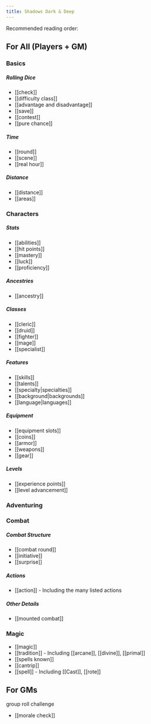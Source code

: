 ```yaml
---
title: Shadows Dark & Deep
---
```


Recommended reading order:

## For All (Players + GM)
### Basics
##### Rolling Dice
* [[check]]
* [[difficulty class]]
* [[advantage and disadvantage]]
* [[save]]
* [[contest]]
* [[pure chance]]
##### Time
* [[round]]
* [[scene]]
* [[real hour]]
##### Distance
* [[distance]]
* [[areas]]

### Characters
##### Stats
* [[abilities]]
* [[hit points]]
* [[mastery]]
* [[luck]]
* [[proficiency]]
##### Ancestries
* [[ancestry]]
##### Classes
* [[cleric]]
* [[druid]]
* [[fighter]]
* [[mage]]
* [[specialist]]
##### Features
* [[skills]]
* [[talents]]
* [[specialty|specialties]]
* [[background|backgrounds]]
* [[language|languages]]
##### Equipment
* [[equipment slots]]
* [[coins]]
* [[armor]]
* [[weapons]]
* [[gear]]
##### Levels
* [[experience points]]
* [[level advancement]]

### Adventuring


### Combat

##### Combat Structure
* [[combat round]]
* [[initiative]]
* [[surprise]]
##### Actions
* [[action]] - Including the many listed actions
##### Other Details
* [[mounted combat]]

### Magic

* [[magic]]
* [[tradition]] - Including [[arcane]], [[divine]], [[primal]]
* [[spells known]]
* [[cantrip]]
* [[spell]] - Including [[Cast]], [[rote]]

## For GMs

group roll
challenge

* [[morale check]]
